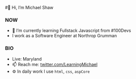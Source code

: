 #👋 Hi, I’m Michael Shaw

### NOW
- 🌱 I’m currently learning Fullstack Javascript from #100Devs
- I work as a Software Engineer at Northrop Grumman


### BIO
- Live: Maryland
- 📫 Reach me: [twitter.com/LearningMichael](https://twitter.com/LearningMichael)
- ⚙️ In daily work I use `html`, `css`, `aspCore` 

<!-- ![Visitor Count](https://profile-counter.glitch.me/MichaelTheLearner/count.svg) -->

